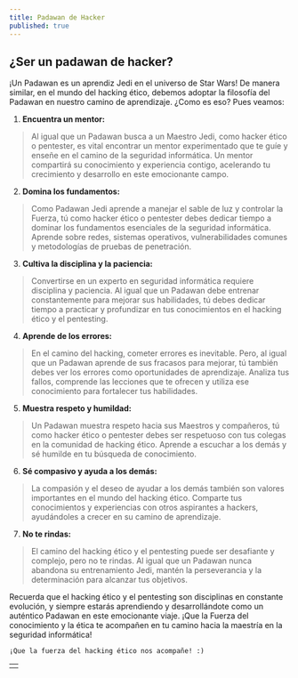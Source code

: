 ```yaml
---
title: Padawan de Hacker
published: true
---
```


## ¿Ser un padawan de hacker?

¡Un Padawan es un aprendiz Jedi en el universo de Star Wars! De manera similar, en el mundo del hacking ético, debemos adoptar la filosofía del Padawan en nuestro camino de aprendizaje. ¿Como es eso? Pues veamos:

1. **Encuentra un mentor:** 
> Al igual que un Padawan busca a un Maestro Jedi, como hacker ético o pentester, es vital encontrar un mentor experimentado que te guíe y enseñe en el camino de la seguridad informática. Un mentor compartirá su conocimiento y experiencia contigo, acelerando tu crecimiento y desarrollo en este emocionante campo.

2. **Domina los fundamentos:** 
> Como Padawan Jedi aprende a manejar el sable de luz y controlar la Fuerza, tú como hacker ético o pentester debes dedicar tiempo a dominar los fundamentos esenciales de la seguridad informática. Aprende sobre redes, sistemas operativos, vulnerabilidades comunes y metodologías de pruebas de penetración.

3. **Cultiva la disciplina y la paciencia:** 
> Convertirse en un experto en seguridad informática requiere disciplina y paciencia. Al igual que un Padawan debe entrenar constantemente para mejorar sus habilidades, tú debes dedicar tiempo a practicar y profundizar en tus conocimientos en el hacking ético y el pentesting.

4. **Aprende de los errores:**
> En el camino del hacking, cometer errores es inevitable. Pero, al igual que un Padawan aprende de sus fracasos para mejorar, tú también debes ver los errores como oportunidades de aprendizaje. Analiza tus fallos, comprende las lecciones que te ofrecen y utiliza ese conocimiento para fortalecer tus habilidades.

5. **Muestra respeto y humildad:**
> Un Padawan muestra respeto hacia sus Maestros y compañeros, tú como hacker ético o pentester debes ser respetuoso con tus colegas en la comunidad de hacking ético. Aprende a escuchar a los demás y sé humilde en tu búsqueda de conocimiento.

6. **Sé compasivo y ayuda a los demás:**
> La compasión y el deseo de ayudar a los demás también son valores importantes en el mundo del hacking ético. Comparte tus conocimientos y experiencias con otros aspirantes a hackers, ayudándoles a crecer en su camino de aprendizaje.

7. **No te rindas:**
> El camino del hacking ético y el pentesting puede ser desafiante y complejo, pero no te rindas. Al igual que un Padawan nunca abandona su entrenamiento Jedi, mantén la perseverancia y la determinación para alcanzar tus objetivos.

Recuerda que el hacking ético y el pentesting son disciplinas en constante evolución, y siempre estarás aprendiendo y desarrollándote como un auténtico Padawan en este emocionante viaje. ¡Que la Fuerza del conocimiento y la ética te acompañen en tu camino hacia la maestría en la seguridad informática!

```
¡Que la fuerza del hacking ético nos acompañe! :)
```

|   |
|:--|
|   |